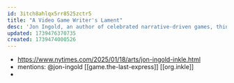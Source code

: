 ```yaml
---
id: 3itch8ahlqx5rr8525zctr5
title: "A Video Game Writer's Lament"
desc: 'Jon Ingold, an author of celebrated narrative-driven games, thinks the industry fails to celebrate good writing or recognize it as a craft.'
updated: 1739476370735
created: 1739474000526
---
```


- https://www.nytimes.com/2025/01/18/arts/jon-ingold-inkle.html
- mentions: @jon-ingold [[game.the-last-express]] [[org.inkle]]
- 